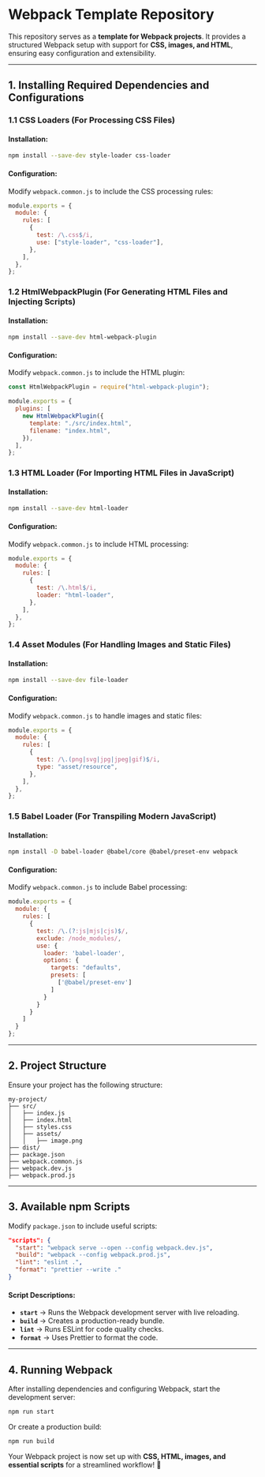 # **Webpack Template Repository**

This repository serves as a **template for Webpack projects**. It provides a structured Webpack setup with support for **CSS, images, and HTML**, ensuring easy configuration and extensibility.

---

## **1. Installing Required Dependencies and Configurations**

### **1.1 CSS Loaders (For Processing CSS Files)**

#### Installation:
```bash
npm install --save-dev style-loader css-loader
```

#### Configuration:
Modify `webpack.common.js` to include the CSS processing rules:

```javascript
module.exports = {
  module: {
    rules: [
      {
        test: /\.css$/i,
        use: ["style-loader", "css-loader"],
      },
    ],
  },
};
```

### **1.2 HtmlWebpackPlugin (For Generating HTML Files and Injecting Scripts)**

#### Installation:
```bash
npm install --save-dev html-webpack-plugin
```

#### Configuration:
Modify `webpack.common.js` to include the HTML plugin:

```javascript
const HtmlWebpackPlugin = require("html-webpack-plugin");

module.exports = {
  plugins: [
    new HtmlWebpackPlugin({
      template: "./src/index.html",
      filename: "index.html",
    }),
  ],
};
```

### **1.3 HTML Loader (For Importing HTML Files in JavaScript)**

#### Installation:
```bash
npm install --save-dev html-loader
```

#### Configuration:
Modify `webpack.common.js` to include HTML processing:

```javascript
module.exports = {
  module: {
    rules: [
      {
        test: /\.html$/i,
        loader: "html-loader",
      },
    ],
  },
};
```

### **1.4 Asset Modules (For Handling Images and Static Files)**

#### Installation:
```bash
npm install --save-dev file-loader
```

#### Configuration:
Modify `webpack.common.js` to handle images and static files:

```javascript
module.exports = {
  module: {
    rules: [
      {
        test: /\.(png|svg|jpg|jpeg|gif)$/i,
        type: "asset/resource",
      },
    ],
  },
};
```

### **1.5 Babel Loader (For Transpiling Modern JavaScript)**

#### Installation:
```bash
npm install -D babel-loader @babel/core @babel/preset-env webpack
```

#### Configuration:
Modify `webpack.common.js` to include Babel processing:

```javascript
module.exports = {
  module: {
    rules: [
      {
        test: /\.(?:js|mjs|cjs)$/,
        exclude: /node_modules/,
        use: {
          loader: 'babel-loader',
          options: {
            targets: "defaults",
            presets: [
              ['@babel/preset-env']
            ]
          }
        }
      }
    ]
  }
};
```

---

## **2. Project Structure**
Ensure your project has the following structure:
```
my-project/
├── src/
│   ├── index.js
│   ├── index.html
│   ├── styles.css
│   ├── assets/
│   │   ├── image.png
├── dist/
├── package.json
├── webpack.common.js
├── webpack.dev.js
├── webpack.prod.js
```

---

## **3. Available npm Scripts**

Modify `package.json` to include useful scripts:

```json
"scripts": {
  "start": "webpack serve --open --config webpack.dev.js",
  "build": "webpack --config webpack.prod.js",
  "lint": "eslint .",
  "format": "prettier --write ."
}
```

#### **Script Descriptions:**
- **`start`** → Runs the Webpack development server with live reloading.
- **`build`** → Creates a production-ready bundle.
- **`lint`** → Runs ESLint for code quality checks.
- **`format`** → Uses Prettier to format the code.

---

## **4. Running Webpack**

After installing dependencies and configuring Webpack, start the development server:
```bash
npm run start
```
Or create a production build:
```bash
npm run build
```

Your Webpack project is now set up with **CSS, HTML, images, and essential scripts** for a streamlined workflow! 🚀

